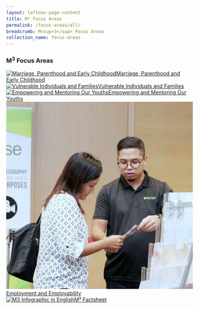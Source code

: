 ```yaml
---
layout: leftnav-page-content
title: M³ Focus Areas
permalink: /focus-areas/all/
breadcrumb: M<sup>3</sup> Focus Areas
collection_name: focus-areas
---
```


### **M<sup>3</sup> Focus Areas**
<div class="focus-list row is-multiline">
<div class="focus col is-one-third-desktop is-one-third-tablet">
<a href="/focus-areas/marriage-parenthood-and-early-childhood/" class="project-link no-pdf-icon">
  <img src="/images/focus-area-marriage-thumb.jpg" alt="Marriage, Parenthood and Early Childhood">Marriage, Parenthood and Early Childhood
</a>
</div>

<div class="focus col is-one-third-desktop is-one-third-tablet">
<a href="/focus-areas/vulnerable-individuals-and-families/" class="project-link no-pdf-icon">
  <img src="/images/focus-area-vulnerable-thumb.jpg" alt="Vulnerable Individuals and Families">Vulnerable Individuals and Families
</a>
</div>

<div class="focus col is-one-third-desktop is-one-third-tablet">
<a href="/focus-areas/empowering-and-mentoring-our-youths/" class="project-link no-pdf-icon">
  <img src="/images/focus-area-empowering-thumb.jpg" alt="Empowering and Mentoring Our Youths">Empowering and Mentoring Our Youths
</a>
</div>

<div class="focus col is-one-third-desktop is-one-third-tablet">
<a href="/focus-areas/employment-and-employability/" class="project-link no-pdf-icon">
  <img src="/images/focus-area-employment-thumb.jpg" alt="Employment and Employability">Employment and Employability
</a>
</div>

  <a href="/images/PDF/Media Factsheet-M³YEI22asof13 Jan.pdf" class="project-link no-pdf-icon" target="_blank">
  <img src="/images/m3-infographic-eng-thumb.jpg" alt="M3 Infographic in English">M³ Factsheet
</a>
